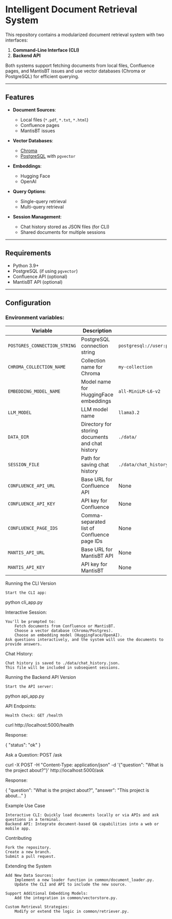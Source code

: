 # Intelligent Document Retrieval System

This repository contains a modularized document retrieval system with two interfaces:  
1. **Command-Line Interface (CLI)**  
2. **Backend API**  

Both systems support fetching documents from local files, Confluence pages, and MantisBT issues and use vector databases (Chroma or PostgreSQL) for efficient querying.  

---

## Features

- **Document Sources**:
  - Local files (`*.pdf`, `*.txt`, `*.html`)
  - Confluence pages
  - MantisBT issues

- **Vector Databases**:
  - [Chroma](https://www.trychroma.com/)
  - [PostgreSQL](https://www.postgresql.org/) with `pgvector`

- **Embeddings**:
  - Hugging Face
  - OpenAI

- **Query Options**:
  - Single-query retrieval
  - Multi-query retrieval

- **Session Management**:
  - Chat history stored as JSON files (for CLI)
  - Shared documents for multiple sessions

---

## Requirements

- Python 3.9+
- PostgreSQL (if using `pgvector`)
- Confluence API (optional)
- MantisBT API (optional)

---

## Configuration

### Environment variables:

| Variable                   | Description                                      | Default                                |
|----------------------------|--------------------------------------------------|----------------------------------------|
| `POSTGRES_CONNECTION_STRING` | PostgreSQL connection string                    | `postgresql://user:password@localhost:5432/mydatabase` |
| `CHROMA_COLLECTION_NAME`    | Collection name for Chroma                       | `my-collection`                        |
| `EMBEDDING_MODEL_NAME`      | Model name for HuggingFace embeddings             | `all-MiniLM-L6-v2`                     |
| `LLM_MODEL`             | LLM model name                               | `llama3.2`                             |
| `DATA_DIR`                  | Directory for storing documents and chat history | `./data/`                              |
| `SESSION_FILE`              | Path for saving chat history                     | `./data/chat_history.json`             |
| `CONFLUENCE_API_URL`        | Base URL for Confluence API                      | None                                   |
| `CONFLUENCE_API_KEY`        | API key for Confluence                           | None                                   |
| `CONFLUENCE_PAGE_IDS`       | Comma-separated list of Confluence page IDs      | None                                   |
| `MANTIS_API_URL`            | Base URL for MantisBT API                        | None                                   |
| `MANTIS_API_KEY`            | API key for MantisBT                             | None                                   |


   Running the CLI Version

    Start the CLI app:

python cli_app.py

Interactive Session:

    You'll be prompted to:
        Fetch documents from Confluence or MantisBT.
        Choose a vector database (Chroma/Postgres).
        Choose an embedding model (HuggingFace/OpenAI).
    Ask questions interactively, and the system will use the documents to provide answers.

Chat History:

    Chat history is saved to ./data/chat_history.json.
    This file will be included in subsequent sessions.
Running the Backend API Version

    Start the API server:

python api_app.py

API Endpoints:

    Health Check: GET /health

curl http://localhost:5000/health

Response:

{
  "status": "ok"
}

Ask a Question: POST /ask

curl -X POST -H "Content-Type: application/json" -d '{"question": "What is the project about?"}' http://localhost:5000/ask

Response:

{
  "question": "What is the project about?",
  "answer": "This project is about..."
}


Example Use Case

    Interactive CLI: Quickly load documents locally or via APIs and ask questions in a terminal.
    Backend API: Integrate document-based QA capabilities into a web or mobile app.

Contributing

    Fork the repository.
    Create a new branch.
    Submit a pull request.

Extending the System

    Add New Data Sources:
        Implement a new loader function in common/document_loader.py.
        Update the CLI and API to include the new source.

    Support Additional Embedding Models:
        Add the integration in common/vectorstore.py.

    Custom Retrieval Strategies:
        Modify or extend the logic in common/retriever.py.